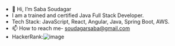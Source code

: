 - 👋 Hi, I’m Saba Soudagar
- I am a trained and certified Java Full Stack Developer.
- Tech Stack: JavaScript, React, Angular, Java, Spring Boot, AWS. 
- 📫 How to reach me- soudagarsaba@gmail.com
- HackerRank:![image](https://github.com/SabaSoudagar2711/SabaSoudagar2711/assets/111581095/91919737-d406-4bd1-82d0-f6f25f1697a7)







<!---
SabaSoudagar2711/SabaSoudagar2711 is a ✨ special ✨ repository because its `README.md` (this file) appears on your GitHub profile.
You can click the Preview link to take a look at your changes.
--->
